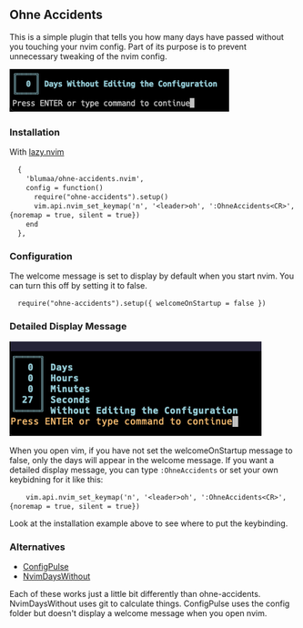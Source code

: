## Ohne Accidents

This is a simple plugin that tells you how many days have passed without you touching your nvim config. Part of its purpose is to prevent unnecessary tweaking of the nvim config.

![exampe of ohne accidents](images/example.png)

### Installation

With [lazy.nvim](https://github.com/folke/lazy.nvim)

```lazy
  {
    'blumaa/ohne-accidents.nvim',
    config = function()
      require("ohne-accidents").setup()
      vim.api.nvim_set_keymap('n', '<leader>oh', ':OhneAccidents<CR>', {noremap = true, silent = true})
    end
  },

```

### Configuration

The welcome message is set to display by default when you start nvim. You can turn this off by setting it to false.

```
  require("ohne-accidents").setup({ welcomeOnStartup = false })
```

### Detailed Display Message

![exampe of detailed display message](images/detailedDisplayMessage.png)

When you open vim, if you have not set the welcomeOnStartup message to false, only the days will appear in the welcome message. If you want a detailed display message, you can type `:OhneAccidents` or set your own keybidning for it like this:

```
    vim.api.nvim_set_keymap('n', '<leader>oh', ':OhneAccidents<CR>', {noremap = true, silent = true})

```

Look at the installation example above to see where to put the keybinding.

### Alternatives

-   [ConfigPulse](https://github.com/mrquantumcodes/configpulse)
-   [NvimDaysWithout](https://github.com/idanarye/nvim-days-without)

Each of these works just a little bit differently than ohne-accidents. NvimDaysWithout uses git to calculate things. ConfigPulse uses the config folder but doesn't display a welcome message when you open nvim.
